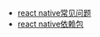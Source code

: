   * [react native常见问题](/notes/android/library/react-native/react-native常见问题.md)
  * [react native依赖包](/notes/android/library/react-native/react-native依赖包.md)
